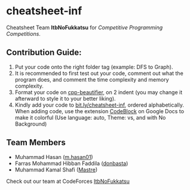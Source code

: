 # cheatsheet-inf
Cheatsheet Team **ItbNoFukkatsu** for *Competitive Programming Competitions*.

## Contribution Guide:
1. Put your code onto the right folder tag (example: DFS to Graph).
2. It is recommended to first test out your code, comment out what the program does, and comment the time complexity and memory complexity.
4. Format your code on [cpp-beautifier](https://codebeautify.org/cpp-formatter-beautifier), on 2 indent (you may change it afterward to style it to your better liking).
5. Kindly add your code to [bit.ly/cheatsheet-inf](https://docs.google.com/document/d/1hmosulALdIKsXlB38Ww-dRc3S7vMVv_ldFe611bYj3M/edit?usp=sharing), ordered alphabetically. When adding code, use the extension [CodeBlock](https://workspace.google.com/marketplace/app/code_blocks/100740430168) on Google Docs to make it colorful (Use language: auto, Theme: vs, and with No Background)

## Team Members
- Muhammad Hasan ([m.hasan01](https://codeforces.com/profile/m.hasan01))
- Farras Mohammad Hibban Faddila ([donbasta](https://codeforces.com/profile/donbasta))
- Muhammad Kamal Shafi ([Mastre](https://codeforces.com/profile/Mastre))

Check out our team at CodeForces [ItbNoFukkatsu](https://codeforces.com/team/64655)
